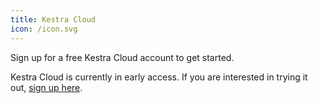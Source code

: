```yaml
---
title: Kestra Cloud
icon: /icon.svg
---
```


Sign up for a free Kestra Cloud account to get started.

Kestra Cloud is currently in early access. If you are interested in trying it out, [sign up here](/cloud).
